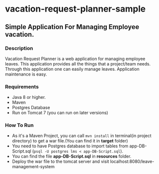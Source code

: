 # vacation-request-planner-sample
## Simple Application For Managing Employee vacation.

### Description
Vacation Request Planner is a web application for managing employee leaves. This application provides all the things that a project/team needs. 
Through this application one can easily manage leaves. Application maintenance is easy.

### Requirements
* Java 8 or higher.
* Maven
* Postgres Database
* Run on Tomcat 7 (you can run on later versions)

### How To Run
* As it's a Maven Project, you can call `mvn install` in terminal(in project directory) to get a war file.(You can find it in **target** folder)
* You need to have Postgres database to import tables from app-DB-Script.sql (`psql -U postgres lms < app-DB-Script.sql`).
* You can find the file **app-DB-Script.sql**  in **resources** folder.
* Deploy the war file to the tomcat server and visit localhost:8080/leave-management-system
